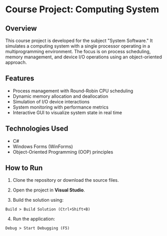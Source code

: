 # Course Project: Computing System

## Overview

This course project is developed for the subject "System Software." It simulates a computing system with a single processor operating in a multiprogramming environment. The focus is on process scheduling, memory management, and device I/O operations using an object-oriented approach.

## Features

- Process management with Round-Robin CPU scheduling
- Dynamic memory allocation and deallocation
- Simulation of I/O device interactions
- System monitoring with performance metrics
- Interactive GUI to visualize system state in real time

## Technologies Used

- C#
- Windows Forms (WinForms)
- Object-Oriented Programming (OOP) principles

## How to Run

1. Clone the repository or download the source files.

2. Open the project in **Visual Studio**.

3. Build the solution using:
```
Build > Build Solution (Ctrl+Shift+B)
```

4. Run the application:
```
Debug > Start Debugging (F5)
```
